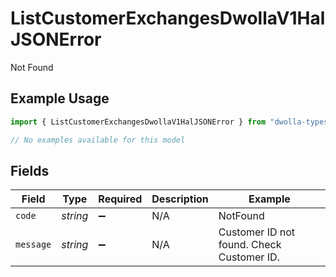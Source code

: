 # ListCustomerExchangesDwollaV1HalJSONError

Not Found

## Example Usage

```typescript
import { ListCustomerExchangesDwollaV1HalJSONError } from "dwolla-typescript/models/errors";

// No examples available for this model
```

## Fields

| Field                                     | Type                                      | Required                                  | Description                               | Example                                   |
| ----------------------------------------- | ----------------------------------------- | ----------------------------------------- | ----------------------------------------- | ----------------------------------------- |
| `code`                                    | *string*                                  | :heavy_minus_sign:                        | N/A                                       | NotFound                                  |
| `message`                                 | *string*                                  | :heavy_minus_sign:                        | N/A                                       | Customer ID not found. Check Customer ID. |